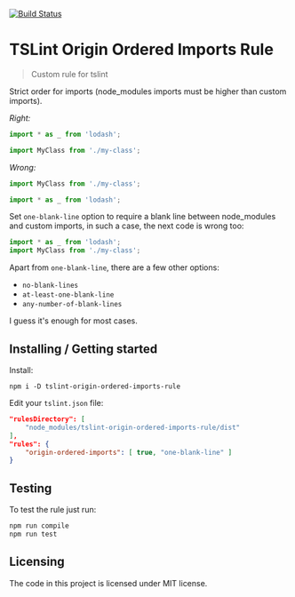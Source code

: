 [![Build Status](https://travis-ci.com/marcuzy/tslint-origin-ordered-imports-rule.svg?branch=master)](https://travis-ci.com/marcuzy/tslint-origin-ordered-imports-rule)

# TSLint Origin Ordered Imports Rule
> Custom rule for tslint

Strict order for imports (node_modules imports must be higher than custom imports).

*Right:*
```ts
import * as _ from 'lodash';

import MyClass from './my-class';
```

*Wrong:*
```ts
import MyClass from './my-class';

import * as _ from 'lodash';
```
Set `one-blank-line` option to require a blank line between node_modules and custom imports,
in such a case, the next code is wrong too:
```ts
import * as _ from 'lodash';
import MyClass from './my-class';
```
Apart from `one-blank-line`, there are a few other options:
* `no-blank-lines`
* `at-least-one-blank-line`
* `any-number-of-blank-lines`

I guess it's enough for most cases.

## Installing / Getting started

Install:
```shell
npm i -D tslint-origin-ordered-imports-rule
```

Edit your `tslint.json` file:
```json
"rulesDirectory": [
    "node_modules/tslint-origin-ordered-imports-rule/dist"
],
"rules": {
    "origin-ordered-imports": [ true, "one-blank-line" ]
}
```

## Testing

To test the rule just run:

```sh
npm run compile
npm run test
```

## Licensing

The code in this project is licensed under MIT license.
